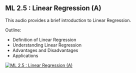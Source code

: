 ## ML 2.5 : Linear Regression (A)

This audio provides a brief introduction to Linear Regression.

Outline:

- Definition of Linear Regression
- Understanding Linear Regression
- Advantages and Disadvantages
- Applications

[![ML 2.5 : Linear Regression (A)](https://github.com/riyasai22/winter-of-contributing/blob/733039679ff988e6f356e80597f98d62a394c17f/Machine_Learning/Supervised_Machine_Learning/Assets/linear_regression.png)](https://drive.google.com/file/d/123zLEKFmPw1ddKybfw1aJQN0CcJfTpom/view?usp=sharing "Linear Regression")
